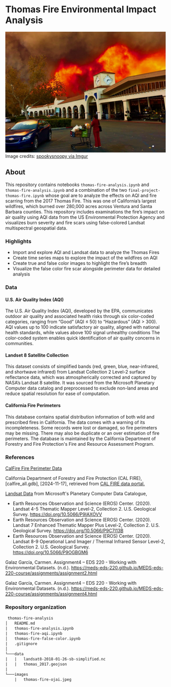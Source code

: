 # Thomas Fire Environmental Impact Analysis

![thomas fire image](images/thomas-fire-ojai.jpeg)
Image credits: [spookysnoopy via Imgur](https://imgur.com/gallery/thomas-fire-ojai-california-OJdjw)

## About
This repository contains notebooks `thomas-fire-analysis.ipynb` and `thomas-fire-analysis.ipynb` and a combination of the two `final-project-thomas-fire.ipynb` whose goal are to analyze the effects on AQI and fire scarring from the 2017 Thomas Fire. This was one of California’s largest wildfires, which burned over 280,000 acres across Ventura and Santa Barbara counties. This repository includes examinations the fire’s impact on air quality using AQI data from the US Environmental Protection Agency and visualizes burn severity and fire scars using false-colored Landsat multispectral geospatial data.

### Highlights

- Import and explore AQI and Landsat data to analyze the Thomas Fires
- Create time series maps to explore the impact of the wildfires on AQI
- Create true and false color images to highlight the fire’s breadth
- Visualize the false color fire scar alongside perimeter data for detailed analysis 

### Data

#### U.S. Air Quality Index (AQI)

The U.S. Air Quality Index (AQI), developed by the EPA, communicates outdoor air quality and associated health risks through six color-coded categories, ranging from “Good” (AQI ≤ 50) to “Hazardous” (AQI > 300). AQI values up to 100 indicate satisfactory air quality, aligned with national health standards, while values above 100 signal unhealthy conditions The color-coded system enables quick identification of air quality concerns in communities.

#### Landset 8 Satellite Collection

This dataset consists of simplified bands (red, green, blue, near-infrared, and shortwave infrared) from Landsat Collection 2 Level-2 surface reflectance data, which was atmospherically corrected and captured by NASA’s Landsat 8 satellite. It was sourced from the Microsoft Planetary Computer data catalog and preprocessed to exclude non-land areas and reduce spatial resolution for ease of computation.

#### California Fire Perimeters

This database contains spatial distribution information of both wild and prescribed fires in California. The data comes with a warning of its incompleteness. Some records were lost or damaged, so fire perimeters may be missing. There may also be duplicate or an over estimation of fire perimeters. The database is maintained by the California Department of Forestry and Fire Protection's Fire and Resource Assessment Program.

### References

[CalFire Fire Perimeter Data](https://www.fire.ca.gov/what-we-do/fire-resource-assessment-program/fire-perimeters)

California Department of Forestry and Fire Protection (CAL FIRE), [calfire_all.gdb], [2024-11-17], retrieved from [CAL FIRE data portal.](https://www.fire.ca.gov/what-we-do/fire-resource-assessment-program/fire-perimeters)

[Landsat Data](https://planetarycomputer.microsoft.com/dataset/landsat-c2-l2) from Microsoft's Planetary Computer Data Catalogue,

- Earth Resources Observation and Science (EROS) Center. (2020). Landsat 4-5 Thematic Mapper Level-2, Collection 2. U.S. Geological Survey. https://doi.org/10.5066/P9IAXOVV
- Earth Resources Observation and Science (EROS) Center. (2020). Landsat 7 Enhanced Thematic Mapper Plus Level-2, Collection 2. U.S. Geological Survey. https://doi.org/10.5066/P9C7I13B
- Earth Resources Observation and Science (EROS) Center. (2020). Landsat 8-9 Operational Land Imager / Thermal Infrared Sensor Level-2, Collection 2. U.S. Geological Survey. https://doi.org/10.5066/P9OGBGM6

Galaz García, Carmen. Assignment4 – EDS 220 - Working with Environmental Datasets. (n.d.). https://meds-eds-220.github.io/MEDS-eds-220-course/assignments/assignment2.html

Galaz García, Carmen. Assignment4 – EDS 220 - Working with Environmental Datasets. (n.d.). https://meds-eds-220.github.io/MEDS-eds-220-course/assignments/assignment4.html


### Repository organization

```
 thomas-fire-analysis
│   README.md
|   thomas-fire-analysis.ipynb
|   thomas-fire-aqi.ipynb
│   thomas-fire-false-color.ipynb
|   .gitignore
│
└───data
|   |   landsat8-2018-01-26-sb-simplified.nc
|   |   thomas_2017.geojson
|
└───images
    |   thomas-fire-ojai.jpeg
```
